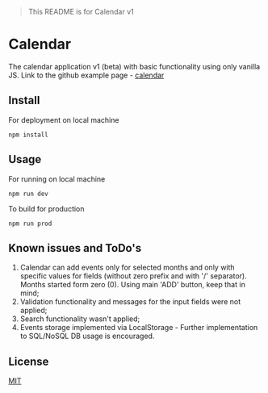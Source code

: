 > This README is for Calendar v1

# Calendar
The calendar application v1 (beta) with basic functionality using only vanilla JS.
Link to the github example page - [calendar](https://romam.github.io/Calendar)

## Install
For deployment on local machine
```console
npm install
```

## Usage 
For running on local machine
```console
npm run dev
```

To build for production
```console
npm run prod
```

## Known issues and ToDo's
1. Calendar can add events only for selected months and only with specific values for 
fields (without zero prefix and with '/' separator). Months started form zero (0).
Using main 'ADD' button, keep that in mind;
2. Validation functionality and messages for the input fields were not applied;
3. Search functionality wasn't applied;
4. Events storage implemented via LocalStorage - Further implementation to SQL/NoSQL DB usage is encouraged.

## License
[MIT](https://couto.mit-license.org/)